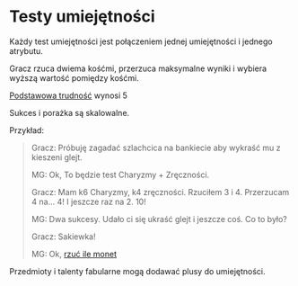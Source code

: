 # Testy umiejętności

Każdy test umiejętności jest połączeniem jednej umiejętności i jednego atrybutu.

Gracz rzuca dwiema kośćmi, przerzuca maksymalne wyniki i wybiera wyższą wartość pomiędzy kośćmi.

[Podstawowa trudność](docs/podstawowa-trudnosc.md) wynosi 5

Sukces i porażka są skalowalne.

Przykład:

> Gracz: Próbuję zagadać szlachcica na bankiecie aby wykraść mu z kieszeni glejt.
>
>MG: Ok, To będzie test Charyzmy + Zręczności.
>
> Gracz: Mam k6 Charyzmy, k4 zręczności. Rzuciłem 3 i 4. Przerzucam 4 na... 4! I jeszcze raz na 2. 10!
>
> MG: Dwa sukcesy. Udało ci się ukraść glejt i jeszcze coś. Co to było?
>
> Gracz: Sakiewka!
>
> MG: Ok, [rzuć ile monet](docs/rzut-na-skarb.md)

Przedmioty i talenty fabularne mogą dodawać plusy do umiejętności.
